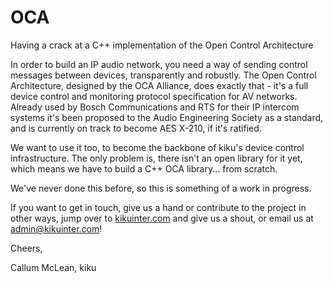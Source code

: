 # OCA
Having a crack at a C++ implementation of the Open Control Architecture

In order to build an IP audio network, you need a way of sending control messages between devices, transparently and robustly. The Open Control Architecture, designed by the OCA Alliance, does exactly that - it's a full device control and monitoring protocol specification for AV networks. Already used by Bosch Communications and RTS for their IP intercom systems it's been proposed to the Audio Engineering Society as a standard, and is currently on track to become AES X-210, if it's ratified.

We want to use it too, to become the backbone of kiku's device control infrastructure. The only problem is, there isn't an open library for it yet, which means we have to build a C++ OCA library... from scratch.

We've never done this before, so this is something of a work in progress.

If you want to get in touch, give us a hand or contribute to the project in other ways, jump over to [kikuinter.com](http://kikuinter.com) and give us a shout, or email us at [admin@kikuinter.com](mailto:admin@kikuinter.com)!

Cheers,

Callum McLean,
kiku